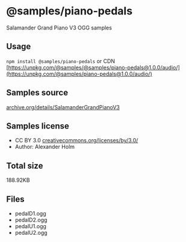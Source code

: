 # @samples/piano-pedals

Salamander Grand Piano V3 OGG samples

## Usage

`npm install @samples/piano-pedals` or CDN [https://unpkg.com/@samples/@samples/piano-pedals@1.0.0/audio/](https://unpkg.com/@samples/piano-pedals@1.0.0/audio/)

## Samples source

[archive.org/details/SalamanderGrandPianoV3](https://archive.org/details/SalamanderGrandPianoV3)

## Samples license

- CC BY 3.0 [creativecommons.org/licenses/by/3.0/](http://creativecommons.org/licenses/by/3.0/)
- Author: Alexander Holm 

## Total size

188.92KB

## Files

- pedalD1.ogg
- pedalD2.ogg
- pedalU1.ogg
- pedalU2.ogg